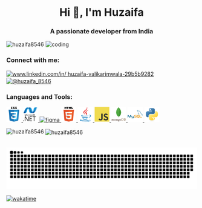 
<h1 align="center">Hi 👋, I'm Huzaifa</h1>
<h3 align="center">A passionate developer from India</h3>
<img align="right" alt="coding" width="400" src="https://miro.medium.com/max/1360/0*7Q3yvSIv_t0ioJ-Z.gif">

<p align="left"> <img src="https://komarev.com/ghpvc/?username=huzaifa8546&label=Profile%20views&color=0e75b6&style=flat" alt="huzaifa8546" /> </p>

<h3 align="left">Connect with me:</h3>
<p align="left">
<a href="https://linkedin.com/in/www.linkedin.com/in/ huzaifa-valikarimwala-29b5b9282" target="blank"><img align="center" src="https://raw.githubusercontent.com/rahuldkjain/github-profile-readme-generator/master/src/images/icons/Social/linked-in-alt.svg" alt="www.linkedin.com/in/ huzaifa-valikarimwala-29b5b9282" height="30" width="40" /></a>
<a href="https://instagram.com/@huzaifa_8546" target="blank"><img align="center" src="https://raw.githubusercontent.com/rahuldkjain/github-profile-readme-generator/master/src/images/icons/Social/instagram.svg" alt="@huzaifa_8546" height="30" width="40" /></a>
</p>

<h3 align="left">Languages and Tools:</h3>
<p align="left"> <a href="https://www.w3schools.com/css/" target="_blank" rel="noreferrer"> <img src="https://raw.githubusercontent.com/devicons/devicon/master/icons/css3/css3-original-wordmark.svg" alt="css3" width="40" height="40"/> </a> <a href="https://dotnet.microsoft.com/" target="_blank" rel="noreferrer"> <img src="https://raw.githubusercontent.com/devicons/devicon/master/icons/dot-net/dot-net-original-wordmark.svg" alt="dotnet" width="40" height="40"/> </a> <a href="https://www.figma.com/" target="_blank" rel="noreferrer"> <img src="https://www.vectorlogo.zone/logos/figma/figma-icon.svg" alt="figma" width="40" height="40"/> </a> <a href="https://www.w3.org/html/" target="_blank" rel="noreferrer"> <img src="https://raw.githubusercontent.com/devicons/devicon/master/icons/html5/html5-original-wordmark.svg" alt="html5" width="40" height="40"/> </a> <a href="https://www.java.com" target="_blank" rel="noreferrer"> <img src="https://raw.githubusercontent.com/devicons/devicon/master/icons/java/java-original.svg" alt="java" width="40" height="40"/> </a> <a href="https://developer.mozilla.org/en-US/docs/Web/JavaScript" target="_blank" rel="noreferrer"> <img src="https://raw.githubusercontent.com/devicons/devicon/master/icons/javascript/javascript-original.svg" alt="javascript" width="40" height="40"/> </a> <a href="https://www.mongodb.com/" target="_blank" rel="noreferrer"> <img src="https://raw.githubusercontent.com/devicons/devicon/master/icons/mongodb/mongodb-original-wordmark.svg" alt="mongodb" width="40" height="40"/> </a> <a href="https://www.mysql.com/" target="_blank" rel="noreferrer"> <img src="https://raw.githubusercontent.com/devicons/devicon/master/icons/mysql/mysql-original-wordmark.svg" alt="mysql" width="40" height="40"/> </a> <a href="https://www.python.org" target="_blank" rel="noreferrer"> <img src="https://raw.githubusercontent.com/devicons/devicon/master/icons/python/python-original.svg" alt="python" width="40" height="40"/> </a> </p>

<p><img align="left" src="https://github-readme-stats.vercel.app/api/top-langs?username=huzaifa8546&show_icons=true&locale=en&layout=compact" alt="huzaifa8546" /></p>

<p>&nbsp;<img align="center" src="https://github-readme-stats.vercel.app/api?username=huzaifa8546&show_icons=true&locale=en" alt="huzaifa8546" /></p>
<br clear="both">
<picture>
  <source media="(prefers-color-scheme: dark)" srcset="https://raw.githubusercontent.com/B-Mustafa/B-Mustafa/output/github-contribution-grid-snake-dark.svg">
  <source media="(prefers-color-scheme: light)" srcset="https://raw.githubusercontent.com/B-Mustafa/B-Mustafa/output/github-contribution-grid-snake.svg">
  <img alt="github contribution grid snake animation" src="https://raw.githubusercontent.com/B-Mustafa/B-Mustafa/output/github-contribution-grid-snake.svg">
</picture>

[![wakatime](https://wakatime.com/badge/user/018ba529-86aa-482f-afaf-27f57387e168.svg)](https://wakatime.com/@018ba529-86aa-482f-afaf-27f57387e168)
